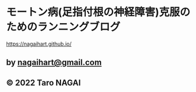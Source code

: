 # モートン病(足指付根の神経障害)克服のためのランニングブログ

https://nagaihart.github.io/

## by nagaihart@gmail.com

## © 2022 Taro NAGAI
